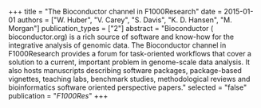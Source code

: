 +++
title = "The Bioconductor channel in F1000Research"
date = 2015-01-01
authors = ["W. Huber", "V. Carey", "S. Davis", "K. D. Hansen", "M. Morgan"]
publication_types = ["2"]
abstract = "Bioconductor ( bioconductor.org) is a rich source of software and know-how for the integrative analysis of genomic data. The Bioconductor channel in F1000Research provides a forum for task-oriented workflows that cover a solution to a current, important problem in genome-scale data analysis. It also hosts manuscripts describing software packages, package-based vignettes, teaching labs, benchmark studies, methodological reviews and bioinformatics software oriented perspective papers."
selected = "false"
publication = "*F1000Res*"
+++

